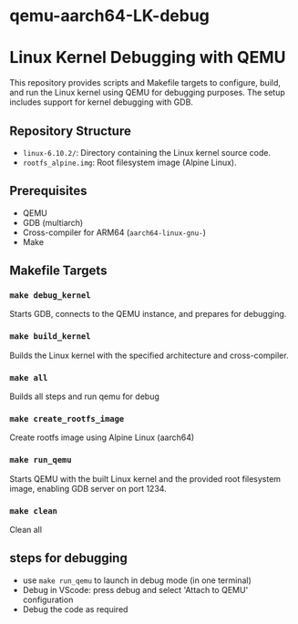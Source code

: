 # qemu-aarch64-LK-debug

# Linux Kernel Debugging with QEMU

This repository provides scripts and Makefile targets to configure, build, and run the Linux kernel using QEMU for debugging purposes.
The setup includes support for kernel debugging with GDB.

## Repository Structure

- `linux-6.10.2/`: Directory containing the Linux kernel source code.
- `rootfs_alpine.img`: Root filesystem image (Alpine Linux).

## Prerequisites

- QEMU
- GDB (multiarch)
- Cross-compiler for ARM64 (`aarch64-linux-gnu-`)
- Make

## Makefile Targets
### `make debug_kernel`

Starts GDB, connects to the QEMU instance, and prepares for debugging.

### `make build_kernel`

Builds the Linux kernel with the specified architecture and cross-compiler.

### `make all`

Builds all steps and run qemu for debug

### `make create_rootfs_image`

Create rootfs image using Alpine Linux (aarch64)

### `make run_qemu`

Starts QEMU with the built Linux kernel and the provided root filesystem image, enabling GDB server on port 1234.

### `make clean`

Clean all

## steps for debugging

- use `make run_qemu` to launch in debug mode (in one terminal)
- Debug in VScode: press debug and select 'Attach to QEMU' configuration
- Debug the code as required